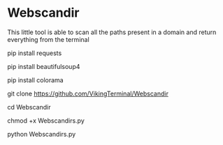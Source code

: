 # Webscandir
This little tool is able to scan all the paths present in a domain and return everything from the terminal 

pip install requests

pip install beautifulsoup4

pip install colorama


git clone https://github.com/VikingTerminal/Webscandir

cd Webscandir

chmod +x Webscandirs.py

python Webscandirs.py